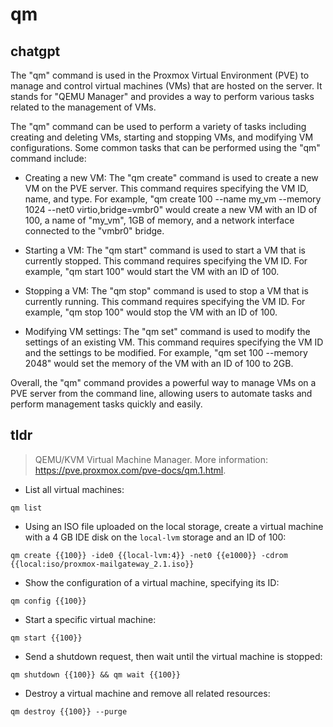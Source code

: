 # qm 
## chatgpt 
The "qm" command is used in the Proxmox Virtual Environment (PVE) to manage and control virtual machines (VMs) that are hosted on the server. It stands for "QEMU Manager" and provides a way to perform various tasks related to the management of VMs.

The "qm" command can be used to perform a variety of tasks including creating and deleting VMs, starting and stopping VMs, and modifying VM configurations. Some common tasks that can be performed using the "qm" command include:

- Creating a new VM: The "qm create" command is used to create a new VM on the PVE server. This command requires specifying the VM ID, name, and type. For example, "qm create 100 --name my_vm --memory 1024 --net0 virtio,bridge=vmbr0" would create a new VM with an ID of 100, a name of "my_vm", 1GB of memory, and a network interface connected to the "vmbr0" bridge.

- Starting a VM: The "qm start" command is used to start a VM that is currently stopped. This command requires specifying the VM ID. For example, "qm start 100" would start the VM with an ID of 100.

- Stopping a VM: The "qm stop" command is used to stop a VM that is currently running. This command requires specifying the VM ID. For example, "qm stop 100" would stop the VM with an ID of 100.

- Modifying VM settings: The "qm set" command is used to modify the settings of an existing VM. This command requires specifying the VM ID and the settings to be modified. For example, "qm set 100 --memory 2048" would set the memory of the VM with an ID of 100 to 2GB.

Overall, the "qm" command provides a powerful way to manage VMs on a PVE server from the command line, allowing users to automate tasks and perform management tasks quickly and easily. 

## tldr 
 
> QEMU/KVM Virtual Machine Manager.
> More information: <https://pve.proxmox.com/pve-docs/qm.1.html>.

- List all virtual machines:

`qm list`

- Using an ISO file uploaded on the local storage, create a virtual machine with a 4 GB IDE disk on the `local-lvm` storage and an ID of 100:

`qm create {{100}} -ide0 {{local-lvm:4}} -net0 {{e1000}} -cdrom {{local:iso/proxmox-mailgateway_2.1.iso}}`

- Show the configuration of a virtual machine, specifying its ID:

`qm config {{100}}`

- Start a specific virtual machine:

`qm start {{100}}`

- Send a shutdown request, then wait until the virtual machine is stopped:

`qm shutdown {{100}} && qm wait {{100}}`

- Destroy a virtual machine and remove all related resources:

`qm destroy {{100}} --purge`
